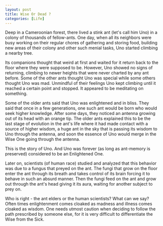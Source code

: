 ```yaml
---
layout: post  
title: Wise Or Dead ? 
categories: [Life]  
---
```


Deep in a Cameroonian forest, there lived a stink ant (let's call him Uno) in a colony of 
thousands of fellow-ants. One day, when all its neighbors were busy working on their regular 
chores of gathering and storing food, building new areas of their colony and other such menial 
tasks, Uno started climbing a nearby tree.  

Its companions thought that weird at first and waited for it return back to the floor where 
they were supposed to be. However, Uno showed no signs of returning, climbing to newer heights
that were never charted by any ant before. Some of the other ants thought Uno was special while
some others thought Uno was mad. Unmindful of their feelings Uno kept climbing until it reached
a certain point and stopped. It appeared to be meditating on something.  

Some of the older ants said that Uno was enlightened and in bliss. They said that once in a
few generations, one such ant would be born who would seek higher knowledge. After some days, 
they noticed an antenna growing out of its head with an orange tip. The older ants explained 
this to be the last stage of evolution in the ant's life where it had made contact with a 
source of higher wisdom, a huge ant in the sky that is passing its wisdom to Uno through the 
antenna, and soon the essence of Uno would merge in the Wise One going through the antenna.  

This is the story of Uno. And Uno was forever (as long as ant-memory is preserved) considered 
to be an Enlightened One.  

Later on, scientists (of human race) studied and analyzed that this behavior was due to a fungus
that preyed on the ant. The fungi that grow on the floor enter the ant through its breath and 
takes control of its brain forcing it to behave in such an absurd manner. Then the fungi feed 
on the ant and grow out through the ant's head giving it its aura, waiting for another subject 
to prey on.  

Who is right - the ant elders or the human scientists? What can we say? Often times enlightenment
comes cloaked as madness and illness comes cloaked as wisdom. One needs utmost caution when 
deciding to follow the path prescribed by someone else, for it is very difficult to 
differentiate the Wise from the Sick.
